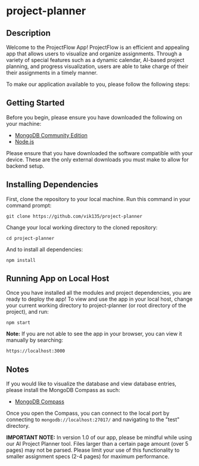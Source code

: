 # project-planner
## Description
Welcome to the ProjectFlow App! ProjectFlow is an efficient and appealing app that allows users to visualize and organize assignments.
Through a variety of special features such as a dynamic calendar, AI-based project planning, and progress visualization, users are able
to take charge of their their assignments in a timely manner.


To make our application available to you, please follow the following steps:

## Getting Started
Before you begin, please ensure you have downloaded the following on your machine: 
- [MongoDB Community Edition](https://www.mongodb.com/try/download/community)
- [Node.js](https://nodejs.org)

Please ensure that you have downloaded the software compatible with your device. These are the only external downloads you must make to allow for backend setup.

## Installing Dependencies
First, clone the repository to your local machine. Run this command in your command prompt:

`git clone https://github.com/vik135/project-planner`

Change your local working directory to the cloned repository:

`cd project-planner`

And to install all dependencies:

`npm install`

## Running App on Local Host

Once you have installed all the modules and project dependencies, you are ready to deploy the app! To view and use the app in your local host, change
your current working directory to project-planner (or root directory of the project), and run:

`npm start` 

**Note:** If you are not able to see the app in your browser, you can view it manually by searching: 

`https://localhost:3000`

## Notes
If you would like to visualize the database and view database entries, please install the MongoDB Compass as such: 
- [MongoDB Compass](https://www.mongodb.com/try/download/compass)

Once you open the Compass, you can connect to the local port by connecting to `mongodb://localhost:27017/` and navigating to the "test" directory.

**IMPORTANT NOTE:**
In version 1.0 of our app, please be mindful while using our AI Project Planner tool. Files larger than a certain page amount (over 5 pages) may not be parsed.
Please limit your use of this functionality to smaller assignment specs (2-4 pages) for maximum performance.


